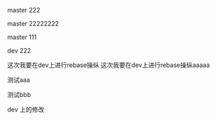 
master 222

master 22222222

master 111

dev  222

这次我要在dev上进行rebase操纵
这次我要在dev上进行rebase操纵aaaaa


测试aaa

测试bbb

dev 上的修改